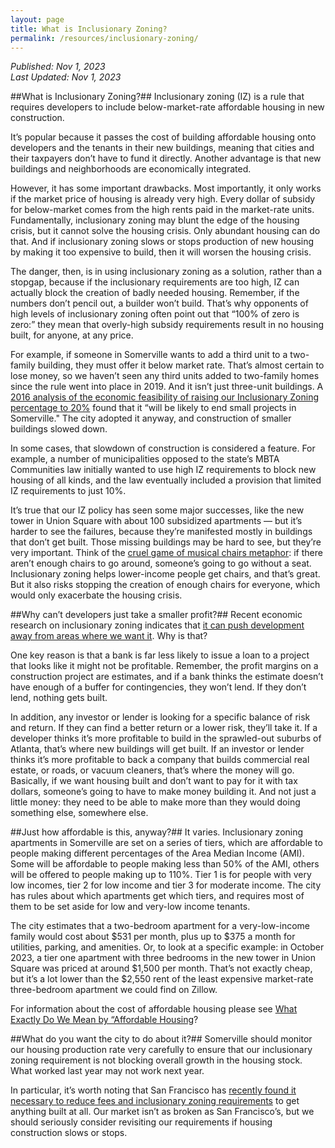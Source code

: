 ```yaml
---
layout: page
title: What is Inclusionary Zoning?
permalink: /resources/inclusionary-zoning/
---
```

_Published: <time datetime="2022-10-01T13:04:00-0400">Nov 1, 2023</time>_  
_Last Updated: <time datetime="2022-10-01T13:04:00-0400">Nov 1, 2023</time>_

##What is Inclusionary Zoning?##
Inclusionary zoning (IZ) is a rule that requires developers to include below-market-rate affordable housing in new construction. 

It’s popular because it passes the cost of building affordable housing onto developers and the tenants in their new buildings, meaning that cities and their taxpayers don’t have to fund it directly. Another advantage is that new buildings and neighborhoods are economically integrated.

However, it has some important drawbacks. Most importantly, it only works if the market price of housing is already very high. Every dollar of subsidy for below-market comes from the high rents paid in the market-rate units. Fundamentally, inclusionary zoning may blunt the edge of the housing crisis, but it cannot solve the housing crisis. Only abundant housing can do that. And if inclusionary zoning slows or stops production of new housing by making it too expensive to build, then it will worsen the housing crisis. 

The danger, then, is in using inclusionary zoning as a solution, rather than a stopgap, because if the inclusionary requirements are too high, IZ can actually block the creation of badly needed housing. Remember, if the numbers don’t pencil out, a builder won’t build. That’s why opponents of high levels of inclusionary zoning often point out that “100% of zero is zero:” they mean that overly-high subsidy requirements result in no housing built, for anyone, at any price. 

For example, if someone in Somerville wants to add a third unit to a two-family building, they must offer it below market rate. That’s almost certain to lose money, so we haven’t seen any third units added to two-family homes since the rule went into place in 2019.  And it isn’t just three-unit buildings. A <a href="https://s3.amazonaws.com/somervillema.gov.if-us-east-1/s3fs-public/inclusionary-housing-staff-report-draft-2-18-2016.pdf">2016 analysis of the economic feasibility of raising our Inclusionary Zoning percentage to 20%</a> found that it “will be likely to end small projects in Somerville." The city adopted it anyway, and construction of smaller buildings slowed down. 

In some cases, that slowdown of construction is considered a feature. For example, a number of municipalities opposed to the state’s MBTA Communities law initially wanted to use high IZ requirements to block new housing of all kinds, and the law eventually included a provision that limited IZ requirements to just 10%.

It’s true that our IZ policy has seen some major successes, like the new tower in Union Square with about 100 subsidized apartments — but it’s harder to see the failures, because they’re manifested mostly in buildings that don’t get built. Those missing buildings may be hard to see, but they’re very important. Think of the <a href="https://www.youtube.com/watch?v=EQGQU0T6NBc">cruel game of musical chairs metaphor</a>: if there aren’t enough chairs to go around, someone’s going to go without a seat. Inclusionary zoning helps lower-income people get chairs, and that’s great. But it also risks stopping the creation of enough chairs for everyone, which would only exacerbate the housing crisis.

##Why can’t developers just take a smaller profit?##
Recent economic research on inclusionary zoning indicates that <a href="https://papers.ssrn.com/sol3/papers.cfm?abstract_id=4578637">it can push development away from areas where we want it</a>. Why is that?

One key reason is that a bank is far less likely to issue a loan to a project that looks like it might not be profitable. Remember, the profit margins on a construction project are estimates, and if a bank thinks the estimate doesn’t have enough of a buffer for contingencies, they won’t lend. If they don’t lend, nothing gets built.

In addition, any investor or lender is looking for a specific balance of risk and return. If they can find a better return or a lower risk, they’ll take it. If a developer thinks it’s more profitable to build in the sprawled-out suburbs of Atlanta, that’s where new buildings will get built. If an investor or lender thinks it’s more profitable to back a company that builds commercial real estate, or roads, or vacuum cleaners, that’s where the money will go. Basically, if we want housing built and don’t want to pay for it with tax dollars, someone’s going to have to make money building it. And not just a little money: they need to be able to make more than they would doing something else, somewhere else.  

##Just how affordable is this, anyway?##
It varies. Inclusionary zoning apartments in Somerville are set on a series of tiers, which are affordable to people making different percentages of the Area Median Income (AMI). Some will be affordable to people making less than 50% of the AMI, others will be offered to people making up to 110%. Tier 1 is for people with very low incomes, tier 2 for low income and tier 3 for moderate income. The city has rules about which apartments get which tiers, and requires most of them to be set aside for low and very-low income tenants.

The city estimates that a two-bedroom apartment for a very-low-income family would cost about $531 per month, plus up to $375 a month for utilities, parking, and amenities. Or, to look at a specific example: in October 2023, a tier one apartment with three bedrooms in the new tower in Union Square was priced at around $1,500 per month. That’s not exactly cheap, but it’s a lot lower than the $2,550 rent of the least expensive market-rate three-bedroom apartment we could find on Zillow. 

For information about the cost of affordable housing please see <a href="/resources/affordable-housing">What Exactly Do We Mean by “Affordable Housing</a>?

##What do you want the city to do about it?##
Somerville should monitor our housing production rate very carefully to ensure that our inclusionary zoning requirement is not blocking overall growth in the housing stock. What worked last year may not work next year.

In particular, it’s worth noting that San Francisco has <a href="https://www.cbsnews.com/sanfrancisco/news/sf-breed-signs-housing-stimulus-fee-reform-plan-housing-crisis/">recently found it necessary to reduce fees and inclusionary zoning requirements</a> to get anything built at all. Our market isn’t as broken as San Francisco’s, but we should seriously consider revisiting our requirements if housing construction slows or stops.
